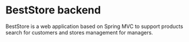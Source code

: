 # BestStore backend

BestStore is a web application based on Spring MVC to support products search for customers and stores management for managers.